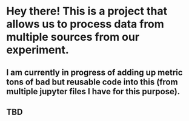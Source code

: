 # Hey there! This is a project that allows us to process data from multiple sources from our experiment.
## I am currently in progress of adding up metric tons of bad but reusable code into this (from multiple jupyter files I have for this purpose).
## TBD